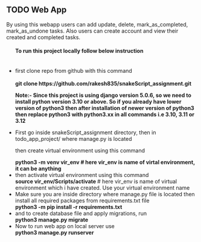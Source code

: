 <H2> TODO Web App </H2>
By using this webapp users can add update, delete, mark_as_completed, mark_as_undone tasks.
Also users can create account and view their created and completed tasks.<br>

<ul>
<h4> To run this project locally follow below instruction </h4><br>
<li>
  first clone repo from github with this command
</li><br>
<strong> git clone https://github.com/rakesh835/snakeScript_assignment.git </strong>

<b>Note:- Since this project is using django version 5.0.6, so we need to install python version 3.10 or above. So if you already have lower version of python3 then after installation of newer version of python3 then replace python3 with python3.xx in all commands i.e 3.10, 3.11 or 3.12</b>

<li>
First go inside snakeScript_assignment directory, then in todo_app_project/
where manage.py is located

then create virtual environment using this command
</li>
<strong> python3 -m venv vir_env   # here vir_env is name of virtal environment, it can be anything </strong>
<li>
then activate virtual environment using this command
</li>
<strong> source vir_env/Scripts/activate </strong> # here vir_env is name of virtual environment which i have created. Use your virtual environment name 
<li>
Make sure you are inside directory where manage.py file is located
then install all required packages from requirements.txt file 
</li>
<strong> python3 -m pip install -r requirements.txt </strong>
<li>
and to create database file and apply migrations, run
</li>
<strong> python3 manage.py migrate </strong>
<li>
Now to run web app on local server use
</li>
<strong> python3 manage.py runserver </strong>
